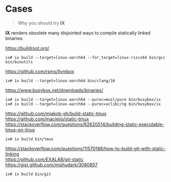 # Cases

> Why you should try **IX**

**IX** renders obsolete many disjointed ways to compile statically linked binaries:

https://buildroot.org/

```shell
ix# ix build --target=linux-aarch64 --for_target=linux-riscv64 bin/gcc bin/binutils
```

https://github.com/rsms/llvmbox

```shell
ix# ix build --target=linux-aarch64 bin/clang/16
```

https://www.busybox.net/downloads/binaries/

```shell
ix# ix build --target=linux-aarch64 --purec=musl/pure bin/busybox/ix
ix# ix build --target=linux-aarch64 --purec=uclibc/ng bin/busybox/ix
```

https://github.com/mjakob-gh/build-static-tmux<br>
https://github.com/maciejjo/static-tmux<br>
https://stackoverflow.com/questions/62620514/building-static-executable-tmux-on-linux

```shell
ix# ix build bin/tmux
```

https://stackoverflow.com/questions/11570188/how-to-build-git-with-static-linking<br>
https://github.com/EXALAB/git-static<br>
https://gist.github.com/mishudark/3080857

```shell
ix# ix build bin/git
```
